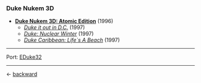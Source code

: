 ### Duke Nukem 3D

- [**Duke Nukem 3D: Atomic Edition**](https://dukenukem.fandom.com/wiki/Duke_Nukem_3D:_Atomic_Edition_(Plutonium_PAK)) (1996)
  - [_Duke it out in D.C._](https://dukenukem.fandom.com/wiki/Duke_It_Out_In_D.C.) (1997)
  - [_Duke: Nuclear Winter_](https://dukenukem.fandom.com/wiki/Duke:_Nuclear_Winter) (1997)
  - [_Duke Caribbean: Life`s A Beach_](https://dukenukem.fandom.com/wiki/Duke_Caribbean:_Life%27s_A_Beach) (1997)

---

Port: [EDuke32](https://wiki.eduke32.com/wiki/Download_EDuke32)

---

&larr; [backward](../../../../README.md)
